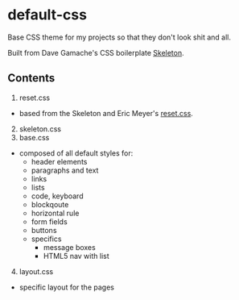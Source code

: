 default-css
============

Base CSS theme for my projects so that they don't look shit and all.

Built from Dave Gamache's CSS boilerplate [Skeleton](http://www.getskeleton.com/).

Contents
--------
1. reset.css
  + based from the Skeleton and Eric Meyer's [reset.css](http://meyerweb.com/eric/tools/css/reset/).
2. skeleton.css
3. base.css
  + composed of all default styles for:
    + header elements
    + paragraphs and text
    + links
    + lists
    + code, keyboard
    + blockqoute
    + horizontal rule
    + form fields
    + buttons
    + specifics
      + message boxes
      + HTML5 nav with list
4. layout.css
  + specific layout for the pages
